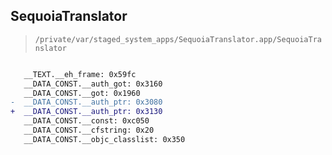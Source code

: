 ## SequoiaTranslator

> `/private/var/staged_system_apps/SequoiaTranslator.app/SequoiaTranslator`

```diff

   __TEXT.__eh_frame: 0x59fc
   __DATA_CONST.__auth_got: 0x3160
   __DATA_CONST.__got: 0x1960
-  __DATA_CONST.__auth_ptr: 0x3080
+  __DATA_CONST.__auth_ptr: 0x3130
   __DATA_CONST.__const: 0xc050
   __DATA_CONST.__cfstring: 0x20
   __DATA_CONST.__objc_classlist: 0x350

```
